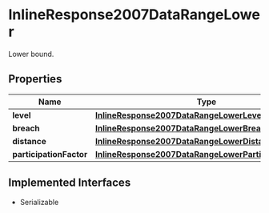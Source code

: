 

# InlineResponse2007DataRangeLower

Lower bound.

## Properties

Name | Type | Description | Notes
------------ | ------------- | ------------- | -------------
**level** | [**InlineResponse2007DataRangeLowerLevel**](InlineResponse2007DataRangeLowerLevel.md) |  |  [optional]
**breach** | [**InlineResponse2007DataRangeLowerBreach**](InlineResponse2007DataRangeLowerBreach.md) |  |  [optional]
**distance** | [**InlineResponse2007DataRangeLowerDistance**](InlineResponse2007DataRangeLowerDistance.md) |  |  [optional]
**participationFactor** | [**InlineResponse2007DataRangeLowerParticipationFactor**](InlineResponse2007DataRangeLowerParticipationFactor.md) |  |  [optional]


## Implemented Interfaces

* Serializable


